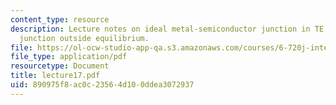 ```yaml
---
content_type: resource
description: Lecture notes on ideal metal-semiconductor junction in TE and ideal metal-semiconductor
  junction outside equilibrium.
file: https://ol-ocw-studio-app-qa.s3.amazonaws.com/courses/6-720j-integrated-microelectronic-devices-spring-2007/890975f8ac0c23564d100ddea3072937_lecture17.pdf
file_type: application/pdf
resourcetype: Document
title: lecture17.pdf
uid: 890975f8-ac0c-2356-4d10-0ddea3072937
---
```


